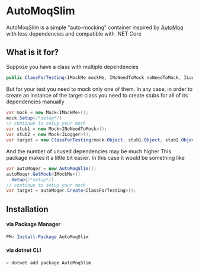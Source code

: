 # AutoMoqSlim
AutoMoqSlim is a simple "auto-mocking" container inspired by [AutoMoq](https://github.com/darrencauthon/AutoMoq) with less dependencies and compatible with .NET Core

## What is it for?
Suppose you have a class with multiple dependencies
```C#
public ClassForTesting(IMockMe mockMe, INoNeedToMock noNeedToMock, ILogger logger)
```
But for your test you need to mock only one of them. In any case, in order to create an instance of the target class you need to create stubs for all of its dependencies manually
```C#
var mock = new Mock<IMockMe>();
mock.Setup(/*setup*/)
// continue to setup your mock
var stub1 = new Mock<INoNeedToMock>();
var stub2 = new Mock<ILogger>();
var target = new ClassForTesting(mock.Object, stub1.Object, stub2.Object);
```
And the number of unused dependencies may be much higher
This package makes it a little bit easier. In this case it would be something like
 ```C#
 var autoMoqer = new AutoMoqSlim();
 autoMoqer.GetMock<IMockMe>()
  .Setup(/*setup*/)
 // continue to setup your mock
 var target = autoMoqer.Create<ClassForTesting>();
```

## Installation
#### via Package Manager
```powershell
PM> Install-Package AutoMoqSlim
```

#### via dotnet CLI
```bash
> dotnet add package AutoMoqSlim
```

